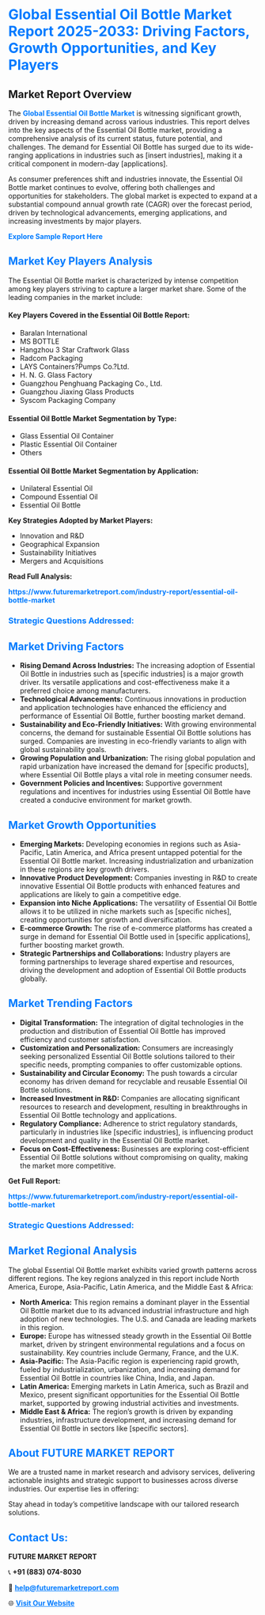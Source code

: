 <h1 style="color: #007BFF;">Global Essential Oil Bottle Market Report 2025-2033: Driving Factors, Growth Opportunities, and Key Players</h1>

<section id="overview">
<h2>Market Report Overview</h2>
<p>The <a href="https://www.futuremarketreport.com/industry-report/essential-oil-bottle-market" style="color: #007BFF; text-decoration: none;"><strong>Global Essential Oil Bottle Market</strong></a> is witnessing significant growth, driven by increasing demand across various industries. This report delves into the key aspects of the Essential Oil Bottle market, providing a comprehensive analysis of its current status, future potential, and challenges. The demand for Essential Oil Bottle has surged due to its wide-ranging applications in industries such as [insert industries], making it a critical component in modern-day [applications].</p>
<p>As consumer preferences shift and industries innovate, the Essential Oil Bottle market continues to evolve, offering both challenges and opportunities for stakeholders. The global market is expected to expand at a substantial compound annual growth rate (CAGR) over the forecast period, driven by technological advancements, emerging applications, and increasing investments by major players.</p>
</section>

<section id="overview">
<p><a href="https://www.futuremarketreport.com/request-sample/reportId=120123" style="color: #007BFF; text-decoration: none;"><strong>Explore Sample Report Here</strong></a></p>
</section>

<section id="key-players">
<h2 style="color: #007BFF;">Market Key Players Analysis</h2>
<p>The Essential Oil Bottle market is characterized by intense competition among key players striving to capture a larger market share. Some of the leading companies in the market include:</p>
<h4>Key Players Covered in the Essential Oil Bottle Report:</h4>
<ul><li>Baralan International</li><li>MS BOTTLE</li><li>Hangzhou 3 Star Craftwork Glass</li><li>Radcom Packaging</li><li>LAYS Containers?Pumps Co.?Ltd.</li><li>H. N. G. Glass Factory</li><li>Guangzhou Penghuang Packaging Co., Ltd.</li><li>Guangzhou Jiaxing Glass Products</li><li>Syscom Packaging Company</li></ul>
<h4>Essential Oil Bottle Market Segmentation by Type:</h4>
<ul><li>Glass Essential Oil Container</li><li>Plastic Essential Oil Container</li><li>Others</li></ul>

<h4>Essential Oil Bottle Market Segmentation by Application:</h4>
<ul><li>Unilateral Essential Oil</li><li>Compound Essential Oil</li><li>Essential Oil Bottle</li></ul>
<p><strong>Key Strategies Adopted by Market Players:</strong></p>
<ul>
<li>Innovation and R&D</li>
<li>Geographical Expansion</li>
<li>Sustainability Initiatives</li>
<li>Mergers and Acquisitions</li>
</ul>
</section>

<section>
<p><strong>Read Full Analysis: </strong></p><a href="https://www.futuremarketreport.com/industry-report/essential-oil-bottle-market" style="color: #007BFF; text-decoration: none;"><strong>https://www.futuremarketreport.com/industry-report/essential-oil-bottle-market</strong></a>
<h3 style="color: #007BFF;">Strategic Questions Addressed:</h3>
</section>

<section id="driving-factors">
<h2 style="color: #007BFF;">Market Driving Factors</h2>
<ul>
<li><strong>Rising Demand Across Industries:</strong> The increasing adoption of Essential Oil Bottle in industries such as [specific industries] is a major growth driver. Its versatile applications and cost-effectiveness make it a preferred choice among manufacturers.</li>
<li><strong>Technological Advancements:</strong> Continuous innovations in production and application technologies have enhanced the efficiency and performance of Essential Oil Bottle, further boosting market demand.</li>
<li><strong>Sustainability and Eco-Friendly Initiatives:</strong> With growing environmental concerns, the demand for sustainable Essential Oil Bottle solutions has surged. Companies are investing in eco-friendly variants to align with global sustainability goals.</li>
<li><strong>Growing Population and Urbanization:</strong> The rising global population and rapid urbanization have increased the demand for [specific products], where Essential Oil Bottle plays a vital role in meeting consumer needs.</li>
<li><strong>Government Policies and Incentives:</strong> Supportive government regulations and incentives for industries using Essential Oil Bottle have created a conducive environment for market growth.</li>
</ul>
</section>

<section id="growth-opportunities">
<h2 style="color: #007BFF;">Market Growth Opportunities</h2>
<ul>
<li><strong>Emerging Markets:</strong> Developing economies in regions such as Asia-Pacific, Latin America, and Africa present untapped potential for the Essential Oil Bottle market. Increasing industrialization and urbanization in these regions are key growth drivers.</li>
<li><strong>Innovative Product Development:</strong> Companies investing in R&D to create innovative Essential Oil Bottle products with enhanced features and applications are likely to gain a competitive edge.</li>
<li><strong>Expansion into Niche Applications:</strong> The versatility of Essential Oil Bottle allows it to be utilized in niche markets such as [specific niches], creating opportunities for growth and diversification.</li>
<li><strong>E-commerce Growth:</strong> The rise of e-commerce platforms has created a surge in demand for Essential Oil Bottle used in [specific applications], further boosting market growth.</li>
<li><strong>Strategic Partnerships and Collaborations:</strong> Industry players are forming partnerships to leverage shared expertise and resources, driving the development and adoption of Essential Oil Bottle products globally.</li>
</ul>
</section>

<section id="trending-factors">
<h2 style="color: #007BFF;">Market Trending Factors</h2>
<ul>
<li><strong>Digital Transformation:</strong> The integration of digital technologies in the production and distribution of Essential Oil Bottle has improved efficiency and customer satisfaction.</li>
<li><strong>Customization and Personalization:</strong> Consumers are increasingly seeking personalized Essential Oil Bottle solutions tailored to their specific needs, prompting companies to offer customizable options.</li>
<li><strong>Sustainability and Circular Economy:</strong> The push towards a circular economy has driven demand for recyclable and reusable Essential Oil Bottle solutions.</li>
<li><strong>Increased Investment in R&D:</strong> Companies are allocating significant resources to research and development, resulting in breakthroughs in Essential Oil Bottle technology and applications.</li>
<li><strong>Regulatory Compliance:</strong> Adherence to strict regulatory standards, particularly in industries like [specific industries], is influencing product development and quality in the Essential Oil Bottle market.</li>
<li><strong>Focus on Cost-Effectiveness:</strong> Businesses are exploring cost-efficient Essential Oil Bottle solutions without compromising on quality, making the market more competitive.</li>
</ul>
</section>

<section>
<p><strong>Get Full Report: </strong></p><a href="https://www.futuremarketreport.com/industry-report/essential-oil-bottle-market" style="color: #007BFF; text-decoration: none;"><strong>https://www.futuremarketreport.com/industry-report/essential-oil-bottle-market</strong></a>
<h3 style="color: #007BFF;">Strategic Questions Addressed:</h3>
</section>


<section id="regional-analysis">
<h2 style="color: #007BFF;">Market Regional Analysis</h2>
<p>The global Essential Oil Bottle market exhibits varied growth patterns across different regions. The key regions analyzed in this report include North America, Europe, Asia-Pacific, Latin America, and the Middle East & Africa:</p>
<ul>
<li><strong>North America:</strong> This region remains a dominant player in the Essential Oil Bottle market due to its advanced industrial infrastructure and high adoption of new technologies. The U.S. and Canada are leading markets in this region.</li>
<li><strong>Europe:</strong> Europe has witnessed steady growth in the Essential Oil Bottle market, driven by stringent environmental regulations and a focus on sustainability. Key countries include Germany, France, and the U.K.</li>
<li><strong>Asia-Pacific:</strong> The Asia-Pacific region is experiencing rapid growth, fueled by industrialization, urbanization, and increasing demand for Essential Oil Bottle in countries like China, India, and Japan.</li>
<li><strong>Latin America:</strong> Emerging markets in Latin America, such as Brazil and Mexico, present significant opportunities for the Essential Oil Bottle market, supported by growing industrial activities and investments.</li>
<li><strong>Middle East & Africa:</strong> The region’s growth is driven by expanding industries, infrastructure development, and increasing demand for Essential Oil Bottle in sectors like [specific sectors].</li>
</ul>
</section>

<footer>
<h2 style="color: #007BFF;">About FUTURE MARKET REPORT</h2>
<p>We are a trusted name in market research and advisory services, delivering actionable insights and strategic support to businesses across diverse industries. Our expertise lies in offering:</p>

<p>Stay ahead in today’s competitive landscape with our tailored research solutions.</p>

<h2 style="color: #007BFF;">Contact Us:</h2>
<p><strong>FUTURE MARKET REPORT</strong></p>
<p>📞 <strong>+91 (883) 074-8030</strong></p>
<p>📧 <strong><a href="mailto:help@futuremarketreport.com" style="color: #007BFF;">help@futuremarketreport.com</a></strong></p>
<p>🌐 <strong><a href="https://www.futuremarketreport.com/" style="color: #007BFF;">Visit Our Website</a></strong></p>
</footer>